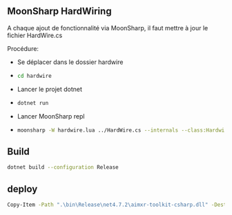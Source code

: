 ## MoonSharp HardWiring
A chaque ajout de fonctionnalité via MoonSharp, il faut mettre à jour le fichier HardWire.cs

Procédure:
- Se déplacer dans le dossier hardwire
- ```bash
  cd hardwire
  ```
- Lancer le projet dotnet
- ```bash
  dotnet run
  ```
- Lancer MoonSharp repl
- ```bash
  moonsharp -W hardwire.lua ../HardWire.cs --internals --class:Hardwire --namespace:AimXRToolkit
  ```

## Build
```bash
dotnet build --configuration Release
```

## deploy
```bash
Copy-Item -Path ".\bin\Release\net4.7.2\aimxr-toolkit-csharp.dll" -Destination "PATH_TO_PLUGINS_FOLDER_IN_UNITY_PROJECT"
```